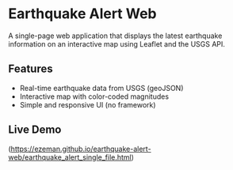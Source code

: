 # Earthquake Alert Web

A single-page web application that displays the latest earthquake information on an interactive map using Leaflet and the USGS API.

## Features
- Real-time earthquake data from USGS (geoJSON)
- Interactive map with color-coded magnitudes
- Simple and responsive UI (no framework)

## Live Demo
(https://ezeman.github.io/earthquake-alert-web/earthquake_alert_single_file.html)
